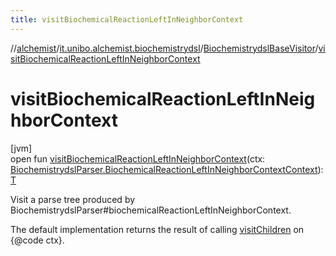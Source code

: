 ```yaml
---
title: visitBiochemicalReactionLeftInNeighborContext
---
```

//[alchemist](../../../index.html)/[it.unibo.alchemist.biochemistrydsl](../index.html)/[BiochemistrydslBaseVisitor](index.html)/[visitBiochemicalReactionLeftInNeighborContext](visit-biochemical-reaction-left-in-neighbor-context.html)



# visitBiochemicalReactionLeftInNeighborContext



[jvm]\
open fun [visitBiochemicalReactionLeftInNeighborContext](visit-biochemical-reaction-left-in-neighbor-context.html)(ctx: [BiochemistrydslParser.BiochemicalReactionLeftInNeighborContextContext](../-biochemistrydsl-parser/-biochemical-reaction-left-in-neighbor-context-context/index.html)): [T](../../it.unibo.alchemist.model.implementations.nodes/-abstract-node/index.html)



Visit a parse tree produced by BiochemistrydslParser#biochemicalReactionLeftInNeighborContext. 



The default implementation returns the result of calling [visitChildren](index.html#668592954%2FFunctions%2F-134779887) on {@code ctx}.




